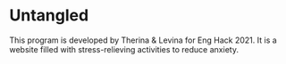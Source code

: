 # Untangled
This program is developed by Therina & Levina for Eng Hack 2021.
It is a website filled with stress-relieving activities to reduce anxiety.
